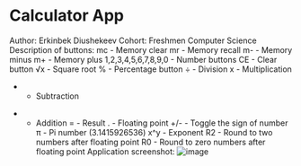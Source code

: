 # Calculator App
Author: Erkinbek Diushekeev
Cohort: Freshmen Computer Science
Description of buttons:
mc - Memory clear
mr - Memory recall
m- - Memory minus
m+ - Memory plus
1,2,3,4,5,6,7,8,9,0 - Number buttons
CE - Clear button
√x - Square root
% - Percentage button
÷ - Division
x - Multiplication
- - Subtraction
+ - Addition
= - Result
. - Floating point
+/- - Toggle the sign of number
π - Pi number (3.1415926536)
x^y - Exponent
R2 - Round to two numbers after floating point
R0 - Round to zero numbers after floating point
Application screenshot:
![image](https://github.com/edyshekeev/CalculatorApp/assets/130729654/223612e4-2b3f-48f1-b50b-bf557151ec0f)
